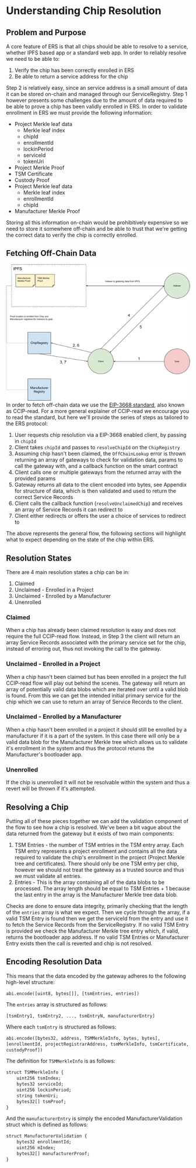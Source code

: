 # Understanding Chip Resolution

## Problem and Purpose
A core feature of ERS is that all chips should be able to resolve to a service, whether IPFS based app or a standard web app. In order to reliably resolve we need to be able to:
1. Verify the chip has been correctly enrolled in ERS
2. Be able to return a service address for the chip

Step 2 is relatively easy, since an service address is a small amount of data it can be stored on-chain and managed through our ServiceRegistry. Step 1 however presents some challenges due to the amount of data required to be able to prove a chip has been validly enrolled in ERS. In order to validate enrollment in ERS we must provide the following information:
- Project Merkle leaf data
    - Merkle leaf index
    - chipId
    - enrollmentId
    - lockinPeriod
    - serviceId
    - tokenUri
- Project Merkle Proof
- TSM Certificate
- Custody Proof
- Project Merkle leaf data
    - Merkle leaf index
    - enrollmentId
    - chipId
- Manufacturer Merkle Proof

Storing all this information on-chain would be prohibitively expensive so we need to store it somewhere off-chain and be able to trust that we're getting the correct data to verify the chip is correctly enrolled.

## Fetching Off-Chain Data
![resolution](../../../public/resolution.png)
In order to fetch off-chain data we use the [EIP-3668 standard](https://eips.ethereum.org/EIPS/eip-3668), also known as CCIP-read. For a more general explainer of CCIP-read we encourage you to read the standard, but here we'll provide the series of steps as tailored to the ERS protocol:
1. User requests chip resolution via a EIP-3668 enabled client, by passing in `chipId`
2. Client takes `chipId` and passes to `resolveChipId` on the `ChipRegistry`
3. Assuming chip hasn't been claimed, the `OffChainLookup` error is thrown returning an array of gateways to check for validation data, params to call the gateway with, and a callback function on the smart contract
4. Client calls one or multiple gateways from the returned array with the provided params
5. Gateway returns all data to the client encoded into bytes, see Appendix for structure of data, which is then validated and used to return the correct Service Records
6. Client calls the callback function (`resolveUnclaimedChip`) and receives an array of Service Records it can redirect to
7. Client either redirects or offers the user a choice of services to redirect to

The above represents the general flow, the following sections will highlight what to expect depending on the state of the chip within ERS.

## Resolution States
There are 4 main resolution states a chip can be in:
1. Claimed
2. Unclaimed - Enrolled in a Project 
3. Unclaimed - Enrolled by a Manufacturer
4. Unenrolled

### Claimed
When a chip has already been claimed resolution is easy and does not require the full CCIP-read flow. Instead, in Step 3 the client will return an array Service Records associated with the primary service set for the chip, instead of erroring out, thus not invoking the call to the gateway.

### Unclaimed - Enrolled in a Project
When a chip hasn't been claimed but has been enrolled in a project the full CCIP-read flow will play out behind the scenes. The gateway will return an array of potentially valid data blobs which are iterated over until a valid blob is found. From this we can get the intended initial primary service for the chip which we can use to return an array of Service Records to the client.

### Unclaimed - Enrolled by a Manufacturer
When a chip hasn't been enrolled in a project it should still be enrolled by a manufacturer if it is a part of the system. In this case there will only be a valid data blob for the Manufacturer Merkle tree which allows us to validate it's enrollment in the system and thus the protocol returns the Manufacturer's bootloader app.

### Unenrolled
If the chip is unenrolled it will not be resolvable within the system and thus a revert will be thrown if it's attempted.

## Resolving a Chip
Putting all of these pieces together we can add the validation component of the flow to see how a chip is resolved. We've been a bit vague about the data returned from the gateway but it exists of two main components:
1. TSM Entries - the number of TSM entries in the TSM entry array. Each TSM entry represents a project enrollment and contains all the data required to validate the chip's enrollment in the project (Project Merkle tree and certificates). There should only be one TSM entry per chip, however we should not treat the gateway as a trusted source and thus we must validate all entries.
2. Entries - This is the array containing all of the data blobs to be processed. The array length should be equal to TSM Entries + 1 because the last entry in the array is the Manufacturer Merkle tree data blob.

Checks are done to ensure data integrity, primarily checking that the length of the `entries` array is what we expect. Then we cycle through the array, if a valid TSM Entry is found then we get the serviceId from the entry and use it to fetch the Service Records from the ServiceRegistry. If no valid TSM Entry is provided we check the Manufacturer Merkle tree entry which, if valid, returns the bootloader app address. If no valid TSM Entries or Manufacturer Entry exists then the call is reverted and chip is not resolved.

## Encoding Resolution Data
This means that the data encoded by the gateway adheres to the following high-level structure:
```
abi.encode([uint8, bytes[]], [tsmEntries, entries])
```

The `entries` array is structured as follows:
```
[tsmEntry1, tsmEntry2, ..., tsmEntryN, manufacturerEntry]
```
Where each `tsmEntry` is structured as follows:
```
abi.encode([bytes32, address, TSMMerkleInfo, bytes, bytes], [enrollmentId, projectRegistrarAddress, tsmMerkleInfo, tsmCertificate, custodyProof])
```
The definition for `TSMMerkleInfo` is as follows:
```
struct TSMMerkleInfo {
    uint256 tsmIndex;
    bytes32 serviceId;
    uint256 lockinPeriod;
    string tokenUri;
    bytes32[] tsmProof;
}
```
And the `manufacturerEntry` is simply the encoded ManufacturerValidation struct which is defined as follows:
```
struct ManufacturerValidation {
    bytes32 enrollmentId;
    uint256 mIndex;
    bytes32[] manufacturerProof;
}
```
